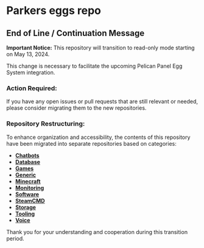 # Parkers eggs repo

## End of Line / Continuation Message

**Important Notice:** This repository will transition to read-only mode starting on May 13, 2024.

This change is necessary to facilitate the upcoming Pelican Panel Egg System integration.

### Action Required:

If you have any open issues or pull requests that are still relevant or needed, please consider migrating them to the new repositories.

### Repository Restructuring:

To enhance organization and accessibility, the contents of this repository have been migrated into separate repositories based on categories:

- **[Chatbots](https://github.com/pelican-eggs/chatbots)**
- **[Database](https://github.com/pelican-eggs/database)**
- **[Games](https://github.com/pelican-eggs/games)**
- **[Generic](https://github.com/pelican-eggs/generic)**
- **[Minecraft](https://github.com/pelican-eggs/minecraft)**
- **[Monitoring](https://github.com/pelican-eggs/monitoring)**
- **[Software](https://github.com/pelican-eggs/software)**
- **[SteamCMD](https://github.com/pelican-eggs/steamcmd)**
- **[Storage](https://github.com/pelican-eggs/storage)**
- **[Tooling](https://github.com/pelican-eggs/tooling)**
- **[Voice](https://github.com/pelican-eggs/voice)**

Thank you for your understanding and cooperation during this transition period.

